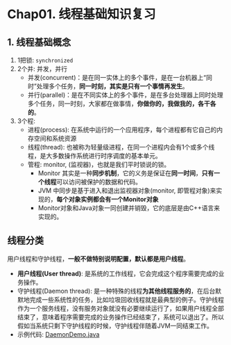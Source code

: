 # Chap01. 线程基础知识复习

## 1. 线程基础概念
1. 1把锁: `synchronized`
2. 2个并: 并发，并行
   * 并发(concurrent)：是在同一实体上的多个事件，是在一台机器上“同时”处理多个任务，**同一时刻，其实是只有一个事情再发生**。
   * 并行(parallel)：是在不同实体上的多个事件，是在多台处理器上同时处理多个任务，同一时刻，大家都在做事情，**你做你的，我做我的，各干各的**。
3. 3个程:
   * 进程(process): 在系统中运行的一个应用程序，每个进程都有它自己的内存空间和系统资源
   * 线程(thread): 也被称为轻量级进程，在同一个进程内会有1个或多个线程，是大多数操作系统进行时序调度的基本单元。
   * 管程: monitor, (监视器)，也就是我们平时锁说的锁。
     * Monitor 其实是一种**同步机制**，它的义务是保证在**同一时间**，**只有一个线程**可以访问被保护的数据和代码。
     * JVM 中同步是基于进入和退出监视器对象(monitor, 即管程对象)来实现的，**每个对象实例都会有一个Monitor对象**
     * Monitor对象和Java对象一同创建并销毁，它的底层是由C++语言来实现的。


## 线程分类
用户线程和守护线程，**一般不做特别说明配置，默认都是用户线程**。
* **用户线程(User thread)**: 是系统的工作线程，它会完成这个程序需要完成的业务操作。
* 守护线程(Daemon thread): 是一种特殊的线程**为其他线程服务的**，在后台默默地完成一些系统性的任务，比如垃圾回收线程就是最典型的例子。守护线程作为一个服务线程，没有服务对象就没有必要继续运行了，如果用户线程全部结束了，意味着程序需要完成的业务操作已经结束了，系统可以退出了。所以假如当系统只剩下守护线程的时候，守护线程伴随着JVM一同结束工作。
* 示例代码: [DaemonDemo.java](../AdvanceDemo01/src/main/java/com/ylqi007/chap01basics/DaemonDemo.java)
